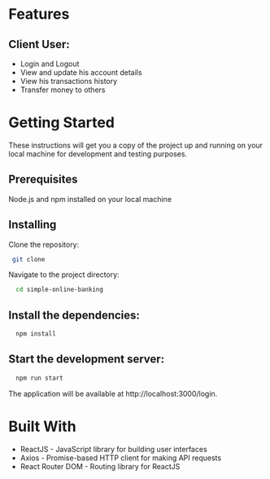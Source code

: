 # Features

## Client User:

- Login and Logout
- View and update his account details
- View his transactions history
- Transfer money to others

# Getting Started

These instructions will get you a copy of the project up and running on your local machine for development and testing purposes.

## Prerequisites

Node.js and npm installed on your local machine

## Installing

Clone the repository:

```bash
 git clone
```

Navigate to the project directory:

```bash
  cd simple-online-banking
```

## Install the dependencies:

```bash
  npm install
```

## Start the development server:

```bash
  npm run start
```

The application will be available at http://localhost:3000/login.

# Built With

- ReactJS - JavaScript library for building user interfaces
- Axios - Promise-based HTTP client for making API requests
- React Router DOM - Routing library for ReactJS
